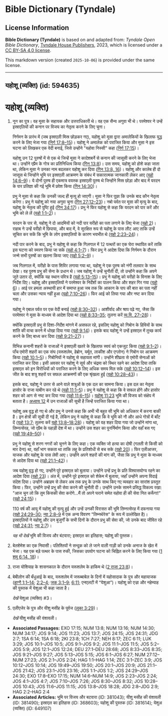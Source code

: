# Bible Dictionary (Tyndale)

## License Information

**Bible Dictionary (Tyndale)** is based on and adapted from: _Tyndale Open Bible Dictionary_, [Tyndale House Publishers](https://tyndaleopenresources.com/), 2023, which is licensed under a [CC BY-SA 4.0 license](https://creativecommons.org/licenses/by-sa/4.0/legalcode.en).

This markdown version (created `2025-10-06`) is provided under the same license.



--------------------------------

## यहोशू (व्यक्ति) (id: 594635)

यहोशू (व्यक्ति)
===============

1. नून का पुत्र। वह मूसा के सहायक और उत्तराधिकारी थे। वह एक सैन्य अगुवा भी थे। परमेश्वर ने उन्हें इस्राएलियों की कनान पर विजय का नेतृत्व करने के लिए चुना।

    निर्गमन के प्रारंभ में (जब इस्राएली मिस्र छोड़कर गए), यहोशू को मूसा द्वारा अमालेकियों के खिलाफ युद्ध करने के लिए भेजा गया ([निर्ग 17:8–15](https://ref.ly/Exod17:8-Exod17:15))। यहोशू ने अमालेक को पराजित किया और मूसा ने इस घटना को लिखकर एक वेदी बनाई, जिसे उन्होंने "यहोवा निस्सी" कहा ([निर्ग 17:15](https://ref.ly/Exod17:15))।

    यहोशू उन 12 पुरुषों में से एक थे जिन्हें मूसा ने कादेशबर्ने से कनान की जासूसी करने के लिए भेजा था। उन्होंने एप्रैम के गोत्र का प्रतिनिधित्व किया ([गिन 13:8](https://ref.ly/Num13:8))। उस समय, यहोशू को होशे कहा जाता था, लेकिन मूसा ने उनका नाम बदलकर यहोशू कर दिया ([गिन 13:8, 16](https://ref.ly/Num13:8,Num13:16))। यहोशू और कालेब ही दो जासूस थे जिन्होंने भूमि पर इस्राएली आक्रमण के संबंध में सकारात्मक जानकारी लेकर आए ([यहो 14:6–9](https://ref.ly/Num14:6-Num14:9))। ये दोनों पुरुष ही एकमात्र वयस्क इस्राएली पुरुष थे जिन्होंने मिस्र छोड़ा और बाद में यरदन के पार प्रतिज्ञा की गई भूमि में प्रवेश किया ([गिन 14:30](https://ref.ly/Num14:30))।

    प्रभु ने मूसा से कहा कि उनकी जल्द ही मृत्यु हो जाएगी। मूसा ने फिर पूछा कि उनके बाद कौन नेतृत्व करेगा। प्रभु ने यहोशू को नया अगुवा चुना ([गिन 27:12–23](https://ref.ly/Num27:12-Num27:23))। नबो पर्वत पर मूसा की मृत्यु के बाद, यहोशू के नेतृत्व की पुष्टि हुई ([गिन 34:17](https://ref.ly/Num34:17))। प्रभु ने फिर यहोशू से कहा कि यरदन को पार करें और भूमि को ले लें ([यहो 1:1–2](https://ref.ly/Josh1:1-Josh1:2))।

    यरदन के पार से, यहोशू ने दो आदमियों को नदी पार यरीहो का पता लगाने के लिए भेजा ([यहो 2](https://ref.ly/Josh2:1-Josh2:24))। राहाब ने उन्हें यरीहो में छिपाया, और बाद में, वे सुरक्षित रूप से यहोशू के पास लौट आए ताकि उन्हें सूचित कर सकें कि भूमि के लोग इस्राएलियों के कारण भयभीत थे ([यहो 2:23–24](https://ref.ly/Josh2:23-Josh2:24))।

    नदी पार करने के बाद, प्रभु ने यहोशू से कहा कि गिलगाल में 12 पत्थरों का एक घेरा स्थापित करें ताकि इस घटना को स्मरण किया जा सके ([यहो 4:1–7](https://ref.ly/Josh4:1-Josh4:7))। फिर प्रभु ने आदेश दिया कि निर्गमन के दौरान जन्मे सभी पुरुषों का खतना किया जाए ([यहो 5:2–9](https://ref.ly/Josh5:2-Josh5:9))।

    जब गिलगाल में, यरीहो के पास शिविर लगाया गया था, यहोशू ने एक पुरुष को नंगी तलवार के साथ देखा। वह पुरुष प्रभु की सेना के प्रधान थे। जब यहोशू ने उन्हें चुनौती दी, तो उन्होंने कहा कि अपने जूते उतार दो, क्योंकि यह स्थान पवित्र है ([यहो 5:13–15](https://ref.ly/Josh5:13-Josh5:15))। प्रभु ने यहोशू को यरीहो के विनाश के लिए निर्देश दिए। यहोशू और इस्राएलियों ने परमेश्वर के निर्देशों का पालन किया और शहर गिर गया ([यहो 6](https://ref.ly/Josh6:1-Josh6:27))। आई पर हमला अस्थायी हार में समाप्त हुआ जब तक कि आकान के पाप की बात का पता नहीं चला और उसका न्याय नहीं हुआ ([यहो 7:10–26](https://ref.ly/Josh7:10-Josh7:26))। फिर आई को लिया गया और नष्ट कर दिया गया।

    यहोशू ने एबाल पर्वत पर एक वेदी बनाई ([यहो 8:30–32](https://ref.ly/Josh8:30-Josh8:32))। आशीर्वाद और श्राप पढ़े गए, जैसा कि परमेश्वर ने मूसा के माध्यम से आदेश दिया था ([यहो 8:33–35](https://ref.ly/Josh8:33-Josh8:35); तुलना करें [व्य.वि. 27–28](https://ref.ly/Deut27:1-Deut28:68))।

    क्योंकि इस्राएली प्रभु से दिशा\-निर्देश मांगने में असफल रहे, इसलिए यहोशू को गिबोन के हिवियों के साथ शांति की वाचा करने में धोखा दिया गया ([यहो 9:14](https://ref.ly/Josh9:14))। इसके बाद यहोशू ने उन्हें इस्राएल में तुच्छ कार्य करने के लिए बाध्य कर दिया ([यहो 9:21–27](https://ref.ly/Josh9:21-Josh9:27))।

    विभिन्न कनानी शहरों के राजाओं ने इस्राएली खतरे के खिलाफ स्वयं को एकजुट किया ([यहो 9:1–2](https://ref.ly/Josh9:1-Josh9:2))। पाँच एमोरी शहरों का एक संघ (यरूशलेम, हेब्रोन, यर्मूत, लाकीश और एग्लोन) ने गिबोन पर आक्रमण किया ([यहो 10:1–5](https://ref.ly/Josh10:1-Josh10:5))। गिबोनियों ने यहोशू से सहायता मांगी। उन्होंने शीघ्रता से एमोरी सेनाओं को पराजित कर दिया। इसी अवसर पर यहोशू ने सूर्य और चंद्रमा को स्थिर रहने का आदेश दिया ताकि इस्राएल को इन विरोधियों को पराजित करने के लिए अधिक समय मिल सके ([यहो 10:12–14](https://ref.ly/Josh10:12-Josh10:14))। इस जीत के बाद शत्रु शहरों पर सफल आक्रमणों की एक श्रृंखला हुई ([यहो 10:28–43](https://ref.ly/Josh10:28-Josh10:43))।

    इसके बाद, यहोशू ने उत्तर से आने वाले शत्रुओं के एक दल का सामना किया। इस दल का नेतृत्व हासोर के राजा याबीन कर रहे थे ([यहो 11:1–5](https://ref.ly/Josh11:1-Josh11:5))। प्रभु ने यहोशू से कहा कि वे सफल होंगे और हासोर शहर को आग से नष्ट कर दिया गया ([यहो 11:6–15](https://ref.ly/Josh11:6-Josh11:15))। [यहोशू 11:23](https://ref.ly/Josh11:23) भूमि की विजय को संक्षेप में बताता है। [अध्याय 12](https://ref.ly/Josh12:1-Josh12:24) में उन राजाओं की सूची है जिन्हें पराजित किया गया था।

    यहोशू अब वृद्ध हो गए थे और प्रभु ने उनसे कहा कि अभी भी बहुत सी भूमि को अधिकार में करना बाकी है। इन क्षेत्रों की सूची दी गई है, लेकिन प्रभु ने यहोशू से कहा कि वे भूमि को नौ और आधे गोत्रों में बाँट दें ([यहो 13:7](https://ref.ly/Josh13:7); तुलना करें [यहो 13:8–18:28](https://ref.ly/Josh13:8-Josh18:28))। यहोशू को वह शहर दिया गया जो उन्होंने मांगा था, तिम्नत्सेरह, जो एप्रैम के पहाड़ी देश में था। उन्होंने उस शहर का पुनर्निर्माण किया और वहाँ बस गए ([यहो 19:49–50](https://ref.ly/Josh19:49-Josh19:50))।

    प्रभु ने यहोशू से शरण नगरों को चुनने के लिए कहा। एक व्यक्ति जो हत्या का दोषी (गलती से किसी को मार देना) था, वहाँ भाग सकता था ताकि लहू के प्रतिशोधी से बच सके ([यहो 20](https://ref.ly/Josh20:1-Josh20:9))। फिर एलीआजर, याजक और यहोशू के पास लेवी आए। उन्होंने अपने शहरों की मांग की, जैसा कि प्रभु ने मूसा के माध्यम से आदेश दिया था ([यहो 21:1–42](https://ref.ly/Josh21:1-Josh21:42))।

    जब यहोशू वृद्ध हो गए, उन्होंने पूरे इस्राएल को बुलाया। उन्होंने उन्हें प्रभु के प्रति विश्वासयोग्य रहने का आदेश दिया ([यहो 23](https://ref.ly/Josh23:1-Josh23:16))। अंत में, उन्होंने पूरे इस्राएल को शेकेम में बुलाया, जहाँ उन्होंने अपना विदाई संदेश दिया। उन्होंने अब्राहम से लेकर अब तक प्रभु के उनके साथ किए गए व्यवहार का सारांश प्रस्तुत किया। फिर, उन्होंने उन्हें प्रभु की सेवा करने की चुनौती दी। उन्होंने उनके सामने प्रसिद्ध विकल्प रखा: "आज चुन लो कि तुम किसकी सेवा करोगे...मैं तो अपने घराने समेत यहोवा ही की सेवा नित करूँगा!” ([यहो 24:15](https://ref.ly/Josh24:15))।

    110 वर्ष की आयु में यहोशू की मृत्यु हुई और उन्हें उनकी विरासत की भूमि तिम्नत्सेरह में दफनाया गया ([यहो 24:29–30](https://ref.ly/Josh24:29-Josh24:30); [न्या 2:8–9](https://ref.ly/Judg2:8-Judg2:9) में एक अन्य विवरण "तिम्नथेरेस" के रूप में उल्लेखित है)। इस्राएलियों ने यहोशू और उन बुजुर्गों के सभी दिनों के दौरान प्रभु की सेवा की, जो उनके बाद जीवित रहे ([यहो 24:31](https://ref.ly/Josh24:31); [न्या 2:7](https://ref.ly/Judg2:7))।

    *यह भी देखें* भूमि की विजय और बंटवारा; इस्राएल का इतिहास; यहोशू की पुस्तक।

2. बेतशेमेश का एक निवासी। पलिश्तियों ने सन्दूक को ले जाने वाली गाड़ी को उनके अनाज के खेत में भेजा। यह एक बड़े पत्थर के पास रुकी, जिसका उपयोग घटना को चिह्नित करने के लिए किया गया ([1 शमू 6:14, 18](https://ref.ly/1Sam6:14,1Sam6:18))।
3. राजा योशियाह के शासनकाल के दौरान यरूशलेम के हाकिम थे ([2 राजा 23:8](https://ref.ly/2Kgs23:8))।
4. बेबीलोन की बँधुआई के बाद, यरूशलेम में जरूब्बाबेल के दिनों में यहोसादाक के पुत्र और महायाजक ([हाग्गै 1:1–14](https://ref.ly/Hag1:1-Hag1:14); [2:2–4](https://ref.ly/Hag2:2-Hag2:4); [जक 3:1–9](https://ref.ly/Zech3:1-Zech3:9); [6:11](https://ref.ly/Zech6:11); एनएलटी में “येशुआ”)। यहोशू को एज्रा और नहेम्याह की पुस्तक में येशुआ भी कहा जाता है।

    *देखें*  येशुआ (व्यक्ति) \#3।

5. एलीएजेर के पुत्र और यीशु मसीह के पूर्वज ([लूका 3:29](https://ref.ly/Luke3:29))।

    *देखें* यीशु मसीह की वंशावली।

* **Associated Passages:** EXO 17:15; NUM 13:8; NUM 13:16; NUM 14:30; NUM 34:17; JOS 9:14; JOS 11:23; JOS 13:7; JOS 24:15; JOS 24:31; JDG 2:7; 1SA 6:14; 1SA 6:18; 2KI 23:8; 1CH 7:27; NEH 8:17; ZEC 6:11; LUK 3:29; JOS 10:1–JOS 10:5; JOS 9:1–JOS 9:2; JOS 11:1–JOS 11:5; JOS 5:2–JOS 5:9; JOS 12:1–JOS 12:24; DEU 27:1–DEU 28:68; JOS 8:33–JOS 8:35; JOS 9:21–JOS 9:27; JOS 5:13–JOS 5:15; JOS 6:1–JOS 6:27; NUM 27:12–NUM 27:23; JOS 2:1–JOS 2:24; HAG 1:1–HAG 1:14; ZEC 3:1–ZEC 3:9; JOS 10:12–JOS 10:14; JOS 19:49–JOS 19:50; JOS 20:1–JOS 20:9; JOS 21:1–JOS 21:42; JOS 23:1–JOS 23:16; JOS 1:1–JOS 1:2; JOS 24:29–JOS 24:30; EXO 17:8–EXO 17:15; NUM 14:6–NUM 14:9; JOS 2:23–JOS 2:24; JOS 4:1–JOS 4:7; JOS 7:10–JOS 7:26; JOS 8:30–JOS 8:32; JOS 10:28–JOS 10:43; JOS 11:6–JOS 11:15; JOS 13:8–JOS 18:28; JDG 2:8–JDG 2:9; HAG 2:2–HAG 2:4
* **Associated Articles:** भूमि पर विजय और बटवारा (ID: 381043); यीशु मसीह की वंशावली (ID: 381490); इस्राएल का इतिहास  (ID: 368603); यहोशू की पुस्तक (ID: 381614); येशुअ (व्यक्ति) (ID: 649107)

